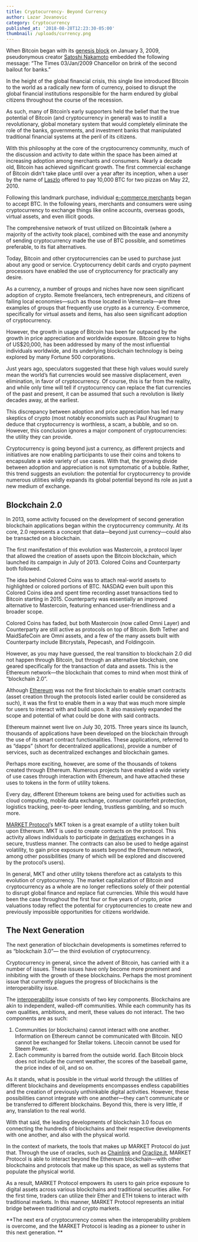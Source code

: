 ```yaml
---
title: Cryptocurrency- Beyond Currency
author: Lazar Jovanovic
category: Cryptocurrency
published_at: '2018-08-28T12:23:30-05:00'
thumbnail: /uploads/currency.png
---
```

When Bitcoin began with its [genesis block](https://en.bitcoin.it/wiki/Genesis_block) on January 3, 2009, pseudonymous creator [Satoshi Nakamoto](https://en.bitcoin.it/wiki/Satoshi_Nakamoto) embedded the following message: “The Times 03/Jan/2009 Chancellor on brink of the second bailout for banks.”

In the height of the global financial crisis, this single line introduced Bitcoin to the world as a radically new form of currency, poised to disrupt the global financial institutions responsible for the harm endured by global citizens throughout the course of the recession.

As such, many of Bitcoin’s early supporters held the belief that the true potential of Bitcoin (and cryptocurrency in general) was to instill a revolutionary, global monetary system that would completely eliminate the role of the banks, governments, and investment banks that manipulated traditional financial systems at the peril of its citizens.

With this philosophy at the core of the cryptocurrency community, much of the discussion and activity to date within the space has been aimed at increasing adoption among merchants and consumers. Nearly a decade old, Bitcoin has achieved significant growth. The first commercial exchange of Bitcoin didn’t take place until over a year after its inception, when a user by the name of [Laszlo](https://cointelegraph.com/news/bitcoin-pizza-guy-laszlo-hanyecz-on-why-bitcoin-is-still-the-only-flavor-of-crypto-for-him) offered to pay 10,000 BTC for two pizzas on May 22, 2010.

Following this landmark purchase, individual [e-commerce merchants](https://99bitcoins.com/who-accepts-bitcoins-payment-companies-stores-take-bitcoins/) began to accept BTC. In the following years, merchants and consumers were using cryptocurrency to exchange things like online accounts, overseas goods, virtual assets, and even illicit goods.

The comprehensive network of trust utilized on Bitcointalk (where a majority of the activity took place), combined with the ease and anonymity of sending cryptocurrency made the use of BTC possible, and sometimes preferable, to its fiat alternatives.

Today, Bitcoin and other cryptocurrencies can be used to purchase just about any good or service. Cryptocurrency debit cards and crypto payment processors have enabled the use of cryptocurrency for practically any desire.

As a currency, a number of groups and niches have now seen significant adoption of crypto. Remote freelancers, tech entrepreneurs, and citizens of failing local economies—such as those located in Venezuela—are three examples of groups that frequently use crypto as a currency. E-commerce, specifically for virtual assets and items, has also seen significant adoption of cryptocurrency.

However, the growth in usage of Bitcoin has been far outpaced by the growth in price appreciation and worldwide exposure. Bitcoin grew to highs of US$20,000, has been addressed by many of the most influential individuals worldwide, and its underlying blockchain technology is being explored by many Fortune 500 corporations.

Just years ago, speculators suggested that these high values would surely mean the world’s fiat currencies would see massive displacement, even elimination, in favor of cryptocurrency. Of course, this is far from the reality, and while only time will tell if cryptocurrency can replace the fiat currencies of the past and present, it can be assumed that such a revolution is likely decades away, at the earliest.

This discrepancy between adoption and price appreciation has led many skeptics of crypto (most notably economists such as Paul Krugman) to deduce that cryptocurrency is worthless, a scam, a bubble, and so on. However, this conclusion ignores a major component of cryptocurrencies: the utility they can provide.

Cryptocurrency is going beyond just a currency, as different projects and initiatives are now enabling participants to use their coins and tokens to encapsulate a wide variety of use cases. With that, the growing divide between adoption and appreciation is not symptomatic of a bubble. Rather, this trend suggests an evolution: the potential for cryptocurrency to provide numerous utilities wildly expands its global potential beyond its role as just a new medium of exchange.

## Blockchain 2.0

In 2013, some activity focused on the development of second generation blockchain applications began within the cryptocurrency community. At its core, 2.0 represents a concept that data—beyond just currency—could also be transacted on a blockchain.

The first manifestation of this evolution was Mastercoin, a protocol layer that allowed the creation of assets upon the Bitcoin blockchain, which launched its campaign in July of 2013. Colored Coins and Counterparty both followed.

The idea behind Colored Coins was to attach real-world assets to highlighted or colored portions of BTC. NASDAQ even built upon this Colored Coins idea and spent time recording asset transactions tied to Bitcoin starting in 2015. Counterparty was essentially an improved alternative to Mastercoin, featuring enhanced user-friendliness and a broader scope.

Colored Coins has faded, but both Mastercoin (now called Omni Layer) and Counterparty are still active as protocols on top of Bitcoin. Both Tether and MaidSafeCoin are Omni assets, and a few of the many assets built with Counterparty include Bitcrystals, Pepecash, and Foldingcoin.

However, as you may have guessed, the real transition to blockchain 2.0 did not happen through Bitcoin, but through an alternative blockchain, one geared specifically for the transaction of data and assets. This is the Ethereum network—the blockchain that comes to mind when most think of “blockchain 2.0”.

Although [Ethereum](https://www.ethereum.org/) was not the first blockchain to enable smart contracts (asset creation through the protocols listed earlier could be considered as such), it was the first to enable them in a way that was much more simple for users to interact with and build upon. It also massively expanded the scope and potential of what could be done with said contracts.

Ethereum mainnet went live on July 30, 2015. Three years since its launch, thousands of applications have been developed on the blockchain through the use of its smart contract functionalities. These applications, referred to as “dapps” (short for decentralized applications), provide a number of services, such as decentralized exchanges and blockchain games.

Perhaps more exciting, however, are some of the thousands of tokens created through Ethereum. Numerous projects have enabled a wide variety of use cases through interaction with Ethereum, and have attached these uses to tokens in the form of utility tokens.

Every day, different Ethereum tokens are being used for activities such as cloud computing, mobile data exchange, consumer counterfeit protection, logistics tracking, peer-to-peer lending, trustless gambling, and so much more.

[MARKET Protocol](https://marketprotocol.io/)’s MKT token is a great example of a utility token built upon Ethereum. MKT is used to create contracts on the protocol. This activity allows individuals to participate in [derivatives](https://medium.com/market-protocol/why-derivatives-cb65de0cd528) exchanges in a secure, trustless manner. The contracts can also be used to hedge against volatility, to gain price exposure to assets beyond the Ethereum network, among other possibilities (many of which will be explored and discovered by the protocol’s users).

In general, MKT and other utility tokens therefore act as catalysts to this evolution of cryptocurrency. The market capitalization of Bitcoin and cryptocurrency as a whole are no longer reflections solely of their potential to disrupt global finance and replace fiat currencies. While this would have been the case throughout the first four or five years of crypto, price valuations today reflect the potential for cryptocurrencies to create new and previously impossible opportunities for citizens worldwide.

## The Next Generation

The next generation of blockchain developments is sometimes referred to as “blockchain 3.0”— the third evolution of cryptocurrency.

Cryptocurrency in general, since the advent of Bitcoin, has carried with it a number of issues. These issues have only become more prominent and inhibiting with the growth of these blockchains. Perhaps the most prominent issue that currently plagues the progress of blockchains is the interoperability issue.

The [interoperability](https://media.consensys.net/blockchains-and-interoperability-helping-enterprises-step-into-a-larger-world-31896885d682) issue consists of two key components. Blockchains are akin to independent, walled-off communities. While each community has its own qualities, ambitions, and merit, these values do not interact. The two components are as such:

1. Communities (or blockchains) cannot interact with one another. Information on Ethereum cannot be communicated with Bitcoin. NEO cannot be exchanged for Stellar tokens. Litecoin cannot be used for Steem Power.
2. Each community is barred from the outside world. Each Bitcoin block does not include the current weather, the scores of the baseball game, the price index of oil, and so on.

As it stands, what is possible in the virtual world through the utilities of different blockchains and developments encompasses endless capabilities and the creation of previously unthinkable digital activities. However, these possibilities cannot integrate with one another—they can’t communicate or be transferred to different blockchains. Beyond this, there is very little, if any, translation to the real world.

With that said, the leading developments of blockchain 3.0 focus on connecting the hundreds of blockchains and their respective developments with one another, and also with the physical world.

In the context of markets, the tools that makes up MARKET Protocol do just that. Through the use of oracles, such as [Chainlink](https://www.smartcontract.com/link) and [Oraclize.it](http://www.oraclize.it/), MARKET Protocol is able to interact beyond the Ethereum blockchain—with other blockchains and protocols that make up this space, as well as systems that populate the physical world.

As a result, MARKET Protocol empowers its users to gain price exposure to digital assets across various blockchains and traditional securities alike. For the first time, traders can utilize their Ether and ETH tokens to interact with traditional markets. In this manner, MARKET Protocol represents an initial bridge between traditional and crypto markets.

**The next era of cryptocurrency comes when the interoperability problem is overcome, and the MARKET Protocol is leading as a pioneer to usher in this next generation.
**
